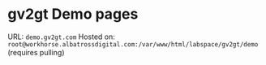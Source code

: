 # gv2gt Demo pages

URL: `demo.gv2gt.com`
Hosted on: `root@workhorse.albatrossdigital.com:/var/www/html/labspace/gv2gt/demo`
(requires pulling)